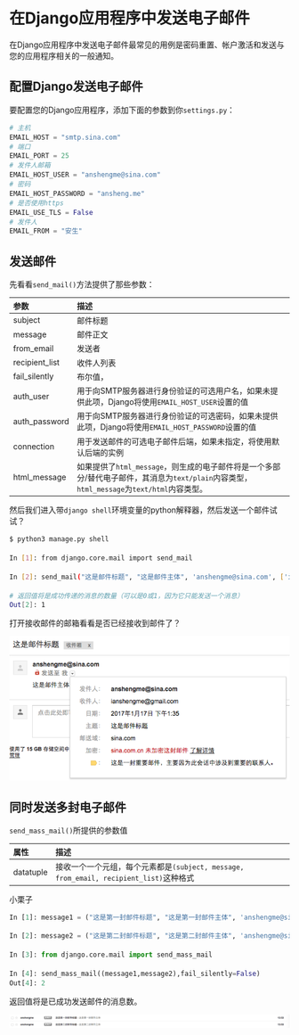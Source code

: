 # 在Django应用程序中发送电子邮件

在Django应用程序中发送电子邮件最常见的用例是密码重置、帐户激活和发送与您的应用程序相关的一般通知。

## 配置Django发送电子邮件

要配置您的Django应用程序，添加下面的参数到你`settings.py`：

```python
# 主机
EMAIL_HOST = "smtp.sina.com"
# 端口
EMAIL_PORT = 25
# 发件人邮箱
EMAIL_HOST_USER = "anshengme@sina.com"
# 密码
EMAIL_HOST_PASSWORD = "ansheng.me"
# 是否使用https
EMAIL_USE_TLS = False
# 发件人
EMAIL_FROM = "安生"
```

## 发送邮件

先看看`send_mail()`方法提供了那些参数：

|参数|描述|
|:--|:--|
|subject|邮件标题|
|message|邮件正文|
|from_email|发送者|
|recipient_list|收件人列表|
|fail_silently|布尔值，|
|auth_user|用于向SMTP服务器进行身份验证的可选用户名，如果未提供此项，Django将使用`EMAIL_HOST_USER`设置的值|
|auth_password|用于向SMTP服务器进行身份验证的可选密码，如果未提供此项，Django将使用`EMAIL_HOST_PASSWORD`设置的值|
|connection|用于发送邮件的可选电子邮件后端，如果未指定，将使用默认后端的实例|
|html_message|如果提供了`html_message`，则生成的电子邮件将是一个多部分/替代电子邮件，其消息为`text/plain`内容类型，`html_message`为`text/html`内容类型。|

然后我们进入带`django shell`环境变量的python解释器，然后发送一个邮件试试？

```bash
$ python3 manage.py shell

In [1]: from django.core.mail import send_mail

In [2]: send_mail("这是邮件标题", "这是邮件主体", 'anshengme@sina.com', ['ianshengme@gmail.com'])

# 返回值将是成功传递的消息的数量（可以是0或1，因为它只能发送一个消息）
Out[2]: 1
```

打开接收邮件的邮箱看看是否已经接收到邮件了？

![email](../images/2017/01/1484632642.png "email")

## 同时发送多封电子邮件

`send_mass_mail()`所提供的参数值

|属性|描述|
|:--|:--|
|datatuple|接收一个一个元组，每个元素都是`(subject, message, from_email, recipient_list)`这种格式|

小栗子

```python
In [1]: message1 = ("这是第一封邮件标题", "这是第一封邮件主体", 'anshengme@sina.com', ['ianshengme@gmail.com'])

In [2]: message2 = ("这是第二封邮件标题", "这是第二封邮件主体", 'anshengme@sina.com', ['ianshengme@gmail.com'])

In [3]: from django.core.mail import send_mass_mail

In [4]: send_mass_mail((message1,message2),fail_silently=False)
Out[4]: 2
```

返回值将是已成功发送邮件的消息数。

![send-email](../images/2017/01/1484632655.png "send-email")